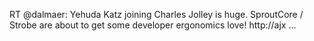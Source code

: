 <!--
id: 1127738264
link: http://kevinisom.info/post/1127738264/rt-dalmaer-yehuda-katz-joining-charles-jolley-is
slug: rt-dalmaer-yehuda-katz-joining-charles-jolley-is
date: Thu Sep 16 2010 07:52:22 GMT+1200 (NZST)
raw: {"blog_name":"kevinisom","id":1127738264,"post_url":"http://kevinisom.info/post/1127738264/rt-dalmaer-yehuda-katz-joining-charles-jolley-is","slug":"rt-dalmaer-yehuda-katz-joining-charles-jolley-is","type":"text","date":"2010-09-15 19:52:22 GMT","timestamp":1284580342,"state":"published","format":"html","reblog_key":"ivrOQO0d","tags":[],"short_url":"http://tmblr.co/Zw68Yy13D_kO","highlighted":[],"feed_item":"http://twitter.com/kev_nz/statuses/24551263772","from_feed_id":"650289","note_count":0,"title":null,"body":"<p>RT @dalmaer: Yehuda Katz joining Charles Jolley is huge. SproutCore / Strobe are about to get some developer ergonomics love! http://ajx &#8230;</p>"}
publish: 2010-09-016
tags: 
title: null
-->


RT @dalmaer: Yehuda Katz joining Charles Jolley is huge. SproutCore /
Strobe are about to get some developer ergonomics love! http://ajx …


